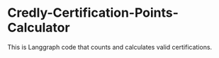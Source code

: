 # Credly-Certification-Points-Calculator
This is Langgraph code that counts and calculates valid certifications.
